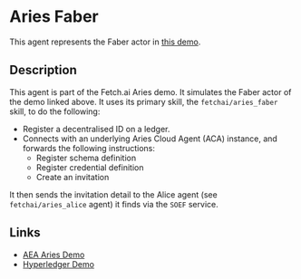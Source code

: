 # Aries Faber

This agent represents the Faber actor in <a href="https://github.com/hyperledger/aries-cloudagent-python/blob/master/demo/README.md" target="_blank">this demo</a>.

## Description

This agent is part of the Fetch.ai Aries demo. It simulates the Faber actor of the demo linked above. It uses its primary skill, the `fetchai/aries_faber` skill, to do the following:
 * Register a decentralised ID on a ledger.
 * Connects with an underlying Aries Cloud Agent (ACA) instance, and forwards the following instructions:
    * Register schema definition
    * Register credential definition
    * Create an invitation
 
It then sends the invitation detail to the Alice agent (see `fetchai/aries_alice` agent) it finds via the `SOEF` service.

## Links

* <a href="https://docs.fetch.ai/aea/aries-cloud-agent-demo/" target="_blank">AEA Aries Demo</a>
* <a href="https://github.com/hyperledger/aries-cloudagent-python/blob/master/demo/README.md" target="_blank">Hyperledger Demo</a>
